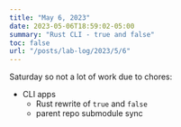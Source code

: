 ```yaml
---
title: "May 6, 2023"
date: 2023-05-06T18:59:02-05:00
summary: "Rust CLI - true and false"
toc: false
url: "/posts/lab-log/2023/5/6"
---
```


Saturday so not a lot of work due to chores:

- CLI apps
  - Rust rewrite of `true` and `false`
  - parent repo submodule sync

